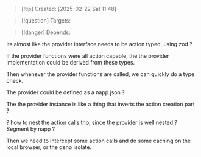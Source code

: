 
>[!tip] Created: [2025-02-22 Sat 11:48]

>[!question] Targets: 

>[!danger] Depends: 

Its almost like the provider interface needs to be action typed, using zod ?

If the provider functions were all action capable, the the provider implementation could be derived from these types.

Then whenever the provider functions are called, we can quickly do a type check.

The provider could be defined as a napp.json ?

The the provider instance is like a thing that inverts the action creation part ?

? how to nest the action calls tho, since the provider is well nested ?  Segment by napp ?

Then we need to intercept some action calls and do some caching on the local browser, or the deno isolate.